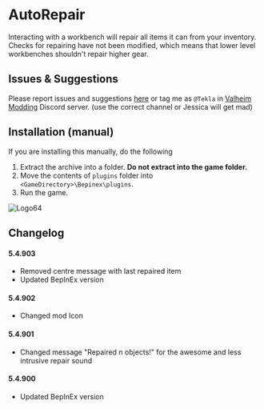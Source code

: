 # AutoRepair
Interacting with a workbench will repair all items it can from your inventory. Checks for repairing have not been modified, which means that lower level workbenches shouldn't repair higher gear.

## Issues & Suggestions
Please report issues and suggestions [here](https://github.com/T3kla/ValMods/issues) or tag me as `@Tekla` in [Valheim Modding](https://discord.gg/RBq2mzeu4z) Discord server.
(use the correct channel or Jessica will get mad)

## Installation (manual)
If you are installing this manually, do the following

1. Extract the archive into a folder. **Do not extract into the game folder.**
2. Move the contents of `plugins` folder into `<GameDirectory>\Bepinex\plugins`.
3. Run the game.

![Logo64](https://user-images.githubusercontent.com/23636548/112306898-a1ac1f00-8ca0-11eb-8b3e-90e73dc7bad2.png)

## Changelog
#### 5.4.903
- Removed centre message with last repaired item
- Updated BepInEx version
#### 5.4.902
- Changed mod Icon
#### 5.4.901
- Changed message "Repaired n objects!" for the awesome and less intrusive repair sound
#### 5.4.900
- Updated BepInEx version